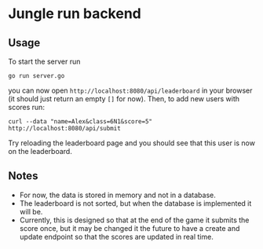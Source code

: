 # Jungle run backend

## Usage
To start the server run
```
go run server.go
```
you can now open `http://localhost:8080/api/leaderboard` in your browser (it should just return an empty `[]` for now). Then, to add new users with scores run:
```
curl --data "name=Alex&class=6N1&score=5" http://localhost:8080/api/submit
```
Try reloading the leaderboard page and you should see that this user is now on the leaderboard.

## Notes
- For now, the data is stored in memory and not in a database.
- The leaderboard is not sorted, but when the database is implemented it will be.
- Currently, this is designed so that at the end of the game it submits the score once, but it may be changed it the future to have a create and update endpoint so that the scores are updated in real time.
